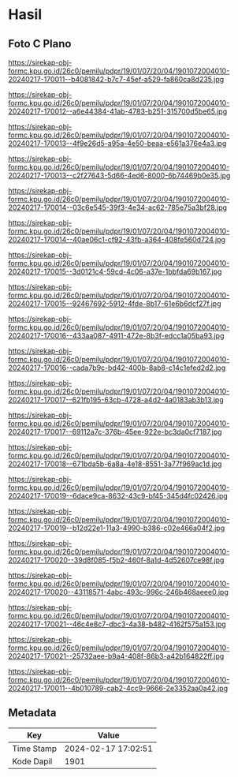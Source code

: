 # Hasil

## Foto C Plano

https://sirekap-obj-formc.kpu.go.id/26c0/pemilu/pdpr/19/01/07/20/04/1901072004010-20240217-170011--b4081842-b7c7-45ef-a529-fa860ca8d235.jpg

https://sirekap-obj-formc.kpu.go.id/26c0/pemilu/pdpr/19/01/07/20/04/1901072004010-20240217-170012--a6e44384-41ab-4783-b251-315700d5be65.jpg

https://sirekap-obj-formc.kpu.go.id/26c0/pemilu/pdpr/19/01/07/20/04/1901072004010-20240217-170013--4f9e26d5-a95a-4e50-beaa-e561a376e4a3.jpg

https://sirekap-obj-formc.kpu.go.id/26c0/pemilu/pdpr/19/01/07/20/04/1901072004010-20240217-170013--c2f27643-5d66-4ed6-8000-6b74469b0e35.jpg

https://sirekap-obj-formc.kpu.go.id/26c0/pemilu/pdpr/19/01/07/20/04/1901072004010-20240217-170014--03c6e545-39f3-4e34-ac62-785e75a3bf28.jpg

https://sirekap-obj-formc.kpu.go.id/26c0/pemilu/pdpr/19/01/07/20/04/1901072004010-20240217-170014--40ae06c1-cf92-43fb-a364-408fe560d724.jpg

https://sirekap-obj-formc.kpu.go.id/26c0/pemilu/pdpr/19/01/07/20/04/1901072004010-20240217-170015--3d0121c4-59cd-4c06-a37e-1bbfda69b167.jpg

https://sirekap-obj-formc.kpu.go.id/26c0/pemilu/pdpr/19/01/07/20/04/1901072004010-20240217-170015--92467692-5912-4fde-8b17-61e6b6dcf27f.jpg

https://sirekap-obj-formc.kpu.go.id/26c0/pemilu/pdpr/19/01/07/20/04/1901072004010-20240217-170016--433aa087-4911-472e-8b3f-edcc1a05ba93.jpg

https://sirekap-obj-formc.kpu.go.id/26c0/pemilu/pdpr/19/01/07/20/04/1901072004010-20240217-170016--cada7b9c-bd42-400b-8ab8-c14c1efed2d2.jpg

https://sirekap-obj-formc.kpu.go.id/26c0/pemilu/pdpr/19/01/07/20/04/1901072004010-20240217-170017--621fb195-63cb-4728-a4d2-4a0183ab3b13.jpg

https://sirekap-obj-formc.kpu.go.id/26c0/pemilu/pdpr/19/01/07/20/04/1901072004010-20240217-170017--69112a7c-376b-45ee-922e-bc3da0cf7187.jpg

https://sirekap-obj-formc.kpu.go.id/26c0/pemilu/pdpr/19/01/07/20/04/1901072004010-20240217-170018--671bda5b-6a8a-4e18-8551-3a77f969ac1d.jpg

https://sirekap-obj-formc.kpu.go.id/26c0/pemilu/pdpr/19/01/07/20/04/1901072004010-20240217-170019--6dace9ca-8632-43c9-bf45-345d4fc02426.jpg

https://sirekap-obj-formc.kpu.go.id/26c0/pemilu/pdpr/19/01/07/20/04/1901072004010-20240217-170019--b12d22e1-11a3-4990-b386-c02e466a04f2.jpg

https://sirekap-obj-formc.kpu.go.id/26c0/pemilu/pdpr/19/01/07/20/04/1901072004010-20240217-170020--39d8f085-f5b2-460f-8a1d-4d52607ce98f.jpg

https://sirekap-obj-formc.kpu.go.id/26c0/pemilu/pdpr/19/01/07/20/04/1901072004010-20240217-170020--43118571-4abc-493c-996c-246b468aeee0.jpg

https://sirekap-obj-formc.kpu.go.id/26c0/pemilu/pdpr/19/01/07/20/04/1901072004010-20240217-170021--46c4e8c7-dbc3-4a38-b482-4162f575a153.jpg

https://sirekap-obj-formc.kpu.go.id/26c0/pemilu/pdpr/19/01/07/20/04/1901072004010-20240217-170021--25732aee-b9a4-408f-86b3-a42b164822ff.jpg

https://sirekap-obj-formc.kpu.go.id/26c0/pemilu/pdpr/19/01/07/20/04/1901072004010-20240217-170011--4b010789-cab2-4cc9-9666-2e3352aa0a42.jpg


## Metadata

| Key        | Value               |
| ---------- | ------------------- |
| Time Stamp | 2024-02-17 17:02:51 |
| Kode Dapil | 1901                |



